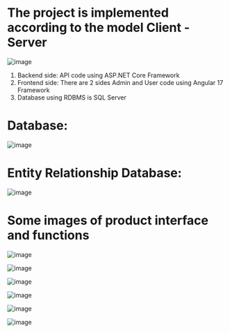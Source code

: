 # The project is implemented according to the model Client - Server
![image](https://github.com/nvhai272/Online-Mobile-Recharge-Web/assets/136921099/9dda9bbc-a322-4bcd-b898-ca963c925fad)

1. Backend side: API code using ASP.NET Core Framework
2. Frontend side: There are 2 sides Admin and User code using Angular 17 Framework
3. Database using RDBMS is SQL Server

# Database:
![image](https://github.com/nvhai272/Online-Mobile-Recharge-Web/assets/136921099/4e410a27-e7d9-4d13-be3a-02f26ddbcf65)

# Entity Relationship Database:
![image](https://github.com/nvhai272/Online-Mobile-Recharge-Web/assets/136921099/eee9d62d-27eb-45aa-9305-2f7e669dcde5)

# Some images of product interface and functions
![image](https://github.com/nvhai272/Online-Mobile-Recharge-Web/assets/136921099/8656f39a-586b-4966-b5e1-07de6189b8c7)

![image](https://github.com/nvhai272/Online-Mobile-Recharge-Web/assets/136921099/47ad0a92-a6ca-4e98-9671-c3309019b1cf)

![image](https://github.com/nvhai272/Online-Mobile-Recharge-Web/assets/136921099/d2847f8e-3c44-44e1-9790-b6b6b90a72a7)

![image](https://github.com/nvhai272/Online-Mobile-Recharge-Web/assets/136921099/d803e15b-81c2-4f74-8a1a-b9de03c9b0d2)

![image](https://github.com/nvhai272/Online-Mobile-Recharge-Web/assets/136921099/044448a7-5eb7-4295-99ce-1236368599cd)

![image](https://github.com/nvhai272/Online-Mobile-Recharge-Web/assets/136921099/13f0b5ce-bbfd-4c5a-a729-f50f294640da)


